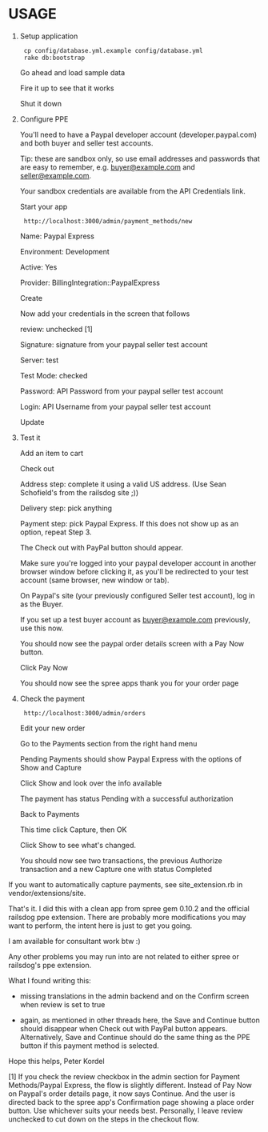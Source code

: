 USAGE
=====

1. Setup application

        cp config/database.yml.example config/database.yml
        rake db:bootstrap
  
    Go ahead and load sample data

    Fire it up to see that it works

    Shut it down


2. Configure PPE

    You'll need to have a Paypal developer account (developer.paypal.com) and both buyer and seller test accounts.
  
    Tip: these are sandbox only, so use email addresses and passwords that are easy to  remember, e.g. buyer@example.com and seller@example.com.
  
    Your sandbox credentials are available from the API Credentials link.
  
    Start your app
  
        http://localhost:3000/admin/payment_methods/new
  
    Name: Paypal Express
  
    Environment: Development
  
    Active: Yes
  
    Provider: BillingIntegration::PaypalExpress
  
    Create
  
    Now add your credentials in the screen that follows
  
    review: unchecked [1]
  
    Signature: signature from your paypal seller test account
  
    Server: test
  
    Test Mode: checked
  
    Password: API Password from your paypal seller test account
  
    Login: API Username from your paypal seller test account
  
    Update

3. Test it

    Add an item to cart
  
    Check out
  
    Address step: complete it using a valid US address. (Use Sean Schofield's from the railsdog site ;))
  
    Delivery step: pick anything
  
    Payment step: pick Paypal Express. If this does not show up as an option, repeat Step 3. 
  
    The Check out with PayPal button should appear.
  
    Make sure you're logged into your paypal developer account in another browser window before clicking it, as you'll be redirected to your test account (same browser, new window or tab).
  
    On Paypal's site (your previously configured Seller test account), log in as the Buyer. 
  
    If you set up a test buyer account as buyer@example.com previously, use this now.
  
    You should now see the paypal order details screen with a Pay Now button.
  
    Click Pay Now
  
    You should now see the spree apps thank you for your order page
  

4. Check the payment

        http://localhost:3000/admin/orders
  
    Edit your new order
  
    Go to the Payments section from the right hand menu
  
    Pending Payments should show Paypal Express with the options of Show and Capture
  
    Click Show and look over the info available
  
    The payment has status Pending with a successful authorization
  
    Back to Payments
  
    This time click Capture, then OK
  
    Click Show to see what's changed. 
  
    You should now see two transactions, the previous Authorize transaction and a new Capture one with status Completed
  

If you want to automatically capture payments, see site_extension.rb in vendor/extensions/site.

That's it.
I did this with a clean app from spree gem 0.10.2 and the official railsdog ppe extension.
There are probably more modifications you may want to perform, the intent here is just to get you going.

I am available for consultant work btw :)

Any other problems you may run into are not related to either spree or railsdog's ppe extension.

What I found writing this:

- missing translations in the admin backend and on the Confirm screen when review is set to true

- again, as mentioned in other threads here, the Save and Continue button should disappear when Check out with PayPal button appears. Alternatively, Save and Continue should do the same thing as the PPE button if this payment method is selected.

Hope this helps,
Peter Kordel

[1] If you check the review checkbox in the admin section for Payment Methods/Paypal Express, the flow is slightly different. Instead of Pay Now on Paypal's order details page, it now says Continue. And the user is directed back to the spree app's Confirmation page showing a place order button. Use whichever suits your needs best. Personally, I leave review unchecked to cut down on the steps in the checkout flow.
